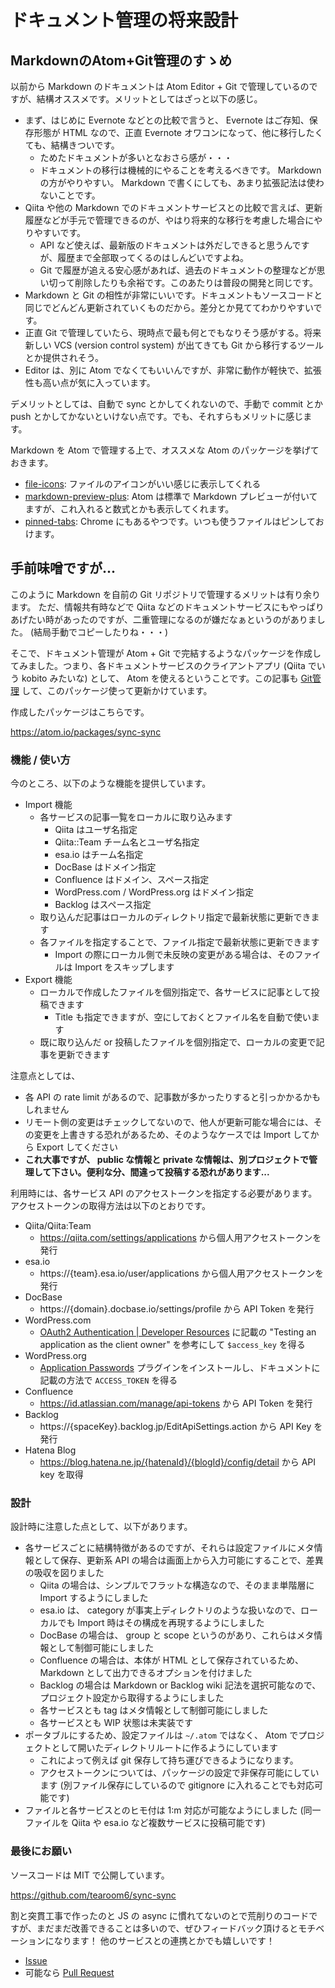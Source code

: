# ドキュメント管理の将来設計

## MarkdownのAtom+Git管理のすゝめ

以前から Markdown のドキュメントは Atom Editor + Git で管理しているのですが、結構オススメです。メリットとしてはざっと以下の感じ。

- まず、はじめに Evernote などとの比較で言うと、 Evernote はご存知、保存形態が HTML なので、正直 Evernote オワコンになって、他に移行したくても、結構きついです。
   - ためたドキュメントが多いとなおさら感が・・・
   - ドキュメントの移行は機械的にやることを考えるべきです。  Markdown の方がやりやすい。 Markdown で書くにしても、あまり拡張記法は使わないことです。
- Qiita や他の Markdown でのドキュメントサービスとの比較で言えば、更新履歴などが手元で管理できるのが、やはり将来的な移行を考慮した場合にやりやすいです。
   - API など使えば、最新版のドキュメントは外だしできると思うんですが、履歴まで全部取ってくるのはしんどいですよね。
   - Git で履歴が追える安心感があれば、過去のドキュメントの整理などが思い切って削除したりも余裕です。このあたりは普段の開発と同じです。
- Markdown と Git の相性が非常にいいです。ドキュメントもソースコードと同じでどんどん更新されていくものだから。差分とか見ててわかりやすいです。
- 正直 Git で管理していたら、現時点で最も何とでもなりそう感がする。将来新しい VCS (version control system) が出てきても Git から移行するツールとか提供されそう。
- Editor は、別に Atom でなくてもいいんですが、非常に動作が軽快で、拡張性も高い点が気に入っています。

デメリットとしては、自動で sync とかしてくれないので、手動で commit とか push とかしてかないといけない点です。でも、それすらもメリットに感じます。

Markdown を Atom で管理する上で、オススメな Atom のパッケージを挙げておきます。

- [file-icons](https://atom.io/packages/file-icons): ファイルのアイコンがいい感じに表示してくれる
- [markdown-preview-plus](https://atom.io/packages/markdown-preview-plus): Atom は標準で Markdown プレビューが付いてますが、これ入れると数式とかも表示してくれます。
- [pinned-tabs](https://atom.io/packages/pinned-tabs): Chrome にもあるやつです。いつも使うファイルはピンしておけます。


## 手前味噌ですが...

このように Markdown を自前の Git リポジトリで管理するメリットは有り余ります。
ただ、情報共有時などで Qiita などのドキュメントサービスにもやっぱりあげたい時があったのですが、二重管理になるのが嫌だなぁというのがありました。 (結局手動でコピーしたりね・・・)

そこで、ドキュメント管理が Atom + Git で完結するようなパッケージを作成してみました。つまり、各ドキュメントサービスのクライアントアプリ (Qiita でいう kobito みたいな) として、 Atom を使えるということです。この記事も [Git管理](https://github.com/tearoom6/articles) して、このパッケージ使って更新かけています。

作成したパッケージはこちらです。

https://atom.io/packages/sync-sync


### 機能 / 使い方

今のところ、以下のような機能を提供しています。

- Import 機能
   - 各サービスの記事一覧をローカルに取り込みます
      - Qiita はユーザ名指定
      - Qiita::Team チーム名とユーザ名指定
      - esa.io はチーム名指定
      - DocBase はドメイン指定
      - Confluence はドメイン、スペース指定
      - WordPress.com / WordPress.org はドメイン指定
      - Backlog はスペース指定
   - 取り込んだ記事はローカルのディレクトリ指定で最新状態に更新できます
   - 各ファイルを指定することで、ファイル指定で最新状態に更新できます
      - Import の際にローカル側で未反映の変更がある場合は、そのファイルは Import をスキップします
- Export 機能
   - ローカルで作成したファイルを個別指定で、各サービスに記事として投稿できます
      - Title も指定できますが、空にしておくとファイル名を自動で使います
   - 既に取り込んだ or 投稿したファイルを個別指定で、ローカルの変更で記事を更新できます

注意点としては、

- 各 API の rate limit があるので、記事数が多かったりすると引っかかるかもしれません
- リモート側の変更はチェックしてないので、他人が更新可能な場合には、その変更を上書きする恐れがあるため、そのようなケースでは Import してから Export してください
- **これ大事ですが、 public な情報と private な情報は、別プロジェクトで管理して下さい。便利な分、間違って投稿する恐れがあります...**

利用時には、各サービス API のアクセストークンを指定する必要があります。
アクセストークンの取得方法は以下のとおりです。

- Qiita/Qiita:Team
   - https://qiita.com/settings/applications から個人用アクセストークンを発行
- esa.io
   - https://{team}.esa.io/user/applications から個人用アクセストークンを発行
- DocBase
   - https://{domain}.docbase.io/settings/profile から API Token を発行
- WordPress.com
   - [OAuth2 Authentication | Developer Resources](https://developer.wordpress.com/docs/oauth2/) に記載の "Testing an application as the client owner" を参考にして `$access_key` を得る
- WordPress.org
   - [Application Passwords](https://wordpress.org/plugins/application-passwords/) プラグインをインストールし、ドキュメントに記載の方法で `ACCESS_TOKEN` を得る
- Confluence
   - https://id.atlassian.com/manage/api-tokens から API Token を発行
- Backlog
   - https://{spaceKey}.backlog.jp/EditApiSettings.action から API Key を発行
- Hatena Blog
   - https://blog.hatena.ne.jp/{hatenaId}/{blogId}/config/detail から API key を取得


### 設計

設計時に注意した点として、以下があります。

- 各サービスごとに結構特徴があるのですが、それらは設定ファイルにメタ情報として保存、更新系 API の場合は画面上から入力可能にすることで、差異の吸収を図りました
   - Qiita の場合は、シンプルでフラットな構造なので、そのまま単階層に Import するようにしました
   - esa.io は、 category が事実上ディレクトリのような扱いなので、ローカルでも Import 時はその構成を再現するようにしました
   - DocBase の場合は、 group と scope というのがあり、これらはメタ情報として制御可能にしました
   - Confluence の場合は、本体が HTML として保存されているため、 Markdown として出力できるオプションを付けました
   - Backlog の場合は Markdown or Backlog wiki 記法を選択可能なので、プロジェクト設定から取得するようにしました
   - 各サービスとも tag はメタ情報として制御可能にしました
   - 各サービスとも WIP 状態は未実装です
- ポータブルにするため、設定ファイルは `~/.atom` ではなく、 Atom でプロジェクトとして開いたディレクトリルートに作るようにしています
   - これによって例えば git 保存して持ち運びできるようになります。
   - アクセストークンについては、パッケージの設定で非保存可能にしています (別ファイル保存にしているので gitignore に入れることでも対応可能です)
- ファイルと各サービスとのヒモ付は 1:m 対応が可能なようにしました (同一ファイルを Qiita や esa.io など複数サービスに投稿可能です)


### 最後にお願い

ソースコードは MIT で公開しています。

https://github.com/tearoom6/sync-sync

割と突貫工事で作ったのと JS の async に慣れてないのとで荒削りのコードですが、まだまだ改善できることは多いので、ぜひフィードバック頂けるとモチベーションになります！
他のサービスとの連携とかでも嬉しいです！

- [Issue](https://github.com/tearoom6/sync-sync/issues)
- 可能なら [Pull Request](https://github.com/tearoom6/sync-sync/pulls)
